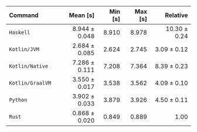 | Command | Mean [s] | Min [s] | Max [s] | Relative |
|:---|---:|---:|---:|---:|
| `Haskell` | 8.944 ± 0.048 | 8.910 | 8.978 | 10.30 ± 0.24 |
| `Kotlin/JVM` | 2.684 ± 0.085 | 2.624 | 2.745 | 3.09 ± 0.12 |
| `Kotlin/Native` | 7.286 ± 0.111 | 7.208 | 7.364 | 8.39 ± 0.23 |
| `Kotlin/GraalVM` | 3.550 ± 0.017 | 3.538 | 3.562 | 4.09 ± 0.10 |
| `Python` | 3.902 ± 0.033 | 3.879 | 3.926 | 4.50 ± 0.11 |
| `Rust` | 0.868 ± 0.020 | 0.849 | 0.889 | 1.00 |
